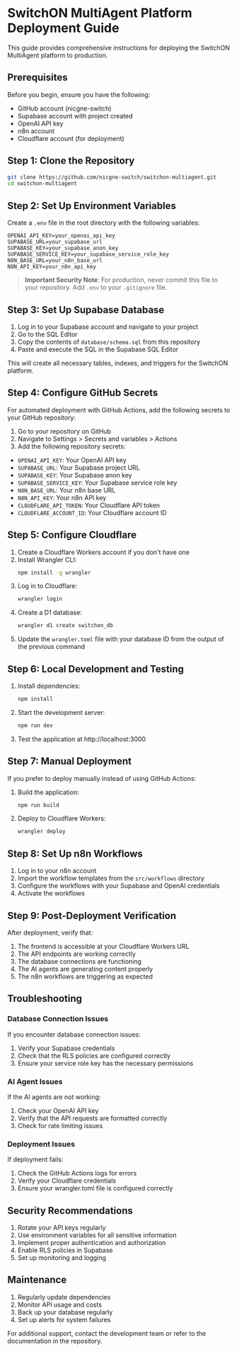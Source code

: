 # SwitchON MultiAgent Platform Deployment Guide

This guide provides comprehensive instructions for deploying the SwitchON MultiAgent platform to production.

## Prerequisites

Before you begin, ensure you have the following:

- GitHub account (nicgne-switch)
- Supabase account with project created
- OpenAI API key
- n8n account
- Cloudflare account (for deployment)

## Step 1: Clone the Repository

```bash
git clone https://github.com/nicgne-switch/switchon-multiagent.git
cd switchon-multiagent
```

## Step 2: Set Up Environment Variables

Create a `.env` file in the root directory with the following variables:

```
OPENAI_API_KEY=your_openai_api_key
SUPABASE_URL=your_supabase_url
SUPABASE_KEY=your_supabase_anon_key
SUPABASE_SERVICE_KEY=your_supabase_service_role_key
N8N_BASE_URL=your_n8n_base_url
N8N_API_KEY=your_n8n_api_key
```

> **Important Security Note**: For production, never commit this file to your repository. Add `.env` to your `.gitignore` file.

## Step 3: Set Up Supabase Database

1. Log in to your Supabase account and navigate to your project
2. Go to the SQL Editor
3. Copy the contents of `database/schema.sql` from this repository
4. Paste and execute the SQL in the Supabase SQL Editor

This will create all necessary tables, indexes, and triggers for the SwitchON platform.

## Step 4: Configure GitHub Secrets

For automated deployment with GitHub Actions, add the following secrets to your GitHub repository:

1. Go to your repository on GitHub
2. Navigate to Settings > Secrets and variables > Actions
3. Add the following repository secrets:

- `OPENAI_API_KEY`: Your OpenAI API key
- `SUPABASE_URL`: Your Supabase project URL
- `SUPABASE_KEY`: Your Supabase anon key
- `SUPABASE_SERVICE_KEY`: Your Supabase service role key
- `N8N_BASE_URL`: Your n8n base URL
- `N8N_API_KEY`: Your n8n API key
- `CLOUDFLARE_API_TOKEN`: Your Cloudflare API token
- `CLOUDFLARE_ACCOUNT_ID`: Your Cloudflare account ID

## Step 5: Configure Cloudflare

1. Create a Cloudflare Workers account if you don't have one
2. Install Wrangler CLI:
   ```bash
   npm install -g wrangler
   ```
3. Log in to Cloudflare:
   ```bash
   wrangler login
   ```
4. Create a D1 database:
   ```bash
   wrangler d1 create switchon_db
   ```
5. Update the `wrangler.toml` file with your database ID from the output of the previous command

## Step 6: Local Development and Testing

1. Install dependencies:
   ```bash
   npm install
   ```

2. Start the development server:
   ```bash
   npm run dev
   ```

3. Test the application at http://localhost:3000

## Step 7: Manual Deployment

If you prefer to deploy manually instead of using GitHub Actions:

1. Build the application:
   ```bash
   npm run build
   ```

2. Deploy to Cloudflare Workers:
   ```bash
   wrangler deploy
   ```

## Step 8: Set Up n8n Workflows

1. Log in to your n8n account
2. Import the workflow templates from the `src/workflows` directory
3. Configure the workflows with your Supabase and OpenAI credentials
4. Activate the workflows

## Step 9: Post-Deployment Verification

After deployment, verify that:

1. The frontend is accessible at your Cloudflare Workers URL
2. The API endpoints are working correctly
3. The database connections are functioning
4. The AI agents are generating content properly
5. The n8n workflows are triggering as expected

## Troubleshooting

### Database Connection Issues

If you encounter database connection issues:

1. Verify your Supabase credentials
2. Check that the RLS policies are configured correctly
3. Ensure your service role key has the necessary permissions

### AI Agent Issues

If the AI agents are not working:

1. Check your OpenAI API key
2. Verify that the API requests are formatted correctly
3. Check for rate limiting issues

### Deployment Issues

If deployment fails:

1. Check the GitHub Actions logs for errors
2. Verify your Cloudflare credentials
3. Ensure your wrangler.toml file is configured correctly

## Security Recommendations

1. Rotate your API keys regularly
2. Use environment variables for all sensitive information
3. Implement proper authentication and authorization
4. Enable RLS policies in Supabase
5. Set up monitoring and logging

## Maintenance

1. Regularly update dependencies
2. Monitor API usage and costs
3. Back up your database regularly
4. Set up alerts for system failures

For additional support, contact the development team or refer to the documentation in the repository.
